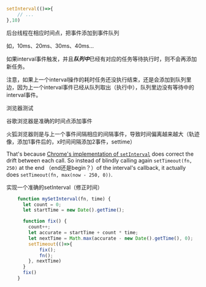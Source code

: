 ```js
setInterval(()=>{
    // ...
},10)
```

后台线程在相应时间点，把事件添加到事件队列

如，10ms、20ms、30ms、40ms...



如果interval事件触发，并且***队列中***已经有对应的任务等待执行时，则不会再添加新任务。

注意，如果上一个interval操作的耗时任务还没执行结束，还是会添加到队列里边，因为上一个interval事件已经从队列取出（执行中），队列里边没有等待中的interval事件。





浏览器测试

谷歌浏览器是准确的时间点添加事件

火狐浏览器则是与上一个事件间隔相应的间隔事件，导致时间偏离越来越大（轨迹像，添加1事件后的，x时间间隔添加2事件，settime）





That's because [Chrome's implementation of `setInterval`](https://cs.chromium.org/chromium/src/third_party/WebKit/Source/platform/Timer.cpp?rcl=e6d900fb6ed08dbd3a048899f38962ee75f4d8d0&l=162) does correct the drift between each call. So instead of blindly calling again `setTimeout(fn, 250)` at the end （end还是begin？）of the interval's callback, it actually does `setTimeout(fn, max(now - 250, 0))`.







实现一个准确的setInterval（修正时间）



```js
    function mySetInterval(fn, time) {
      let count = 0;
      let startTime = new Date().getTime();

      function fix() {
        count++;
        let accurate = startTime + count * time;
        let nextTime = Math.max(accurate - new Date().getTime(), 0);
        setTimeout(()=>{
            fix();
            fn();
        }, nextTime)
      }
      fix()
    }
```







